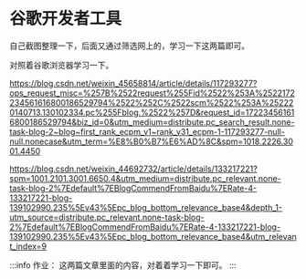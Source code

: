 # 谷歌开发者工具

自己截图整理一下，后面又通过筛选网上的，学习一下这两篇即可。

对照着谷歌浏览器学习一下。

https://blog.csdn.net/weixin_45658814/article/details/117293277?ops_request_misc=%257B%2522request%255Fid%2522%253A%2522172234561616800186529794%2522%252C%2522scm%2522%253A%252220140713.130102334.pc%255Fblog.%2522%257D&request_id=172234561616800186529794&biz_id=0&utm_medium=distribute.pc_search_result.none-task-blog-2~blog~first_rank_ecpm_v1~rank_v31_ecpm-1-117293277-null-null.nonecase&utm_term=%E8%B0%B7%E6%AD%8C&spm=1018.2226.3001.4450



https://blog.csdn.net/weixin_44692732/article/details/133217221?spm=1001.2101.3001.6650.4&utm_medium=distribute.pc_relevant.none-task-blog-2%7Edefault%7EBlogCommendFromBaidu%7ERate-4-133217221-blog-139102990.235%5Ev43%5Epc_blog_bottom_relevance_base4&depth_1-utm_source=distribute.pc_relevant.none-task-blog-2%7Edefault%7EBlogCommendFromBaidu%7ERate-4-133217221-blog-139102990.235%5Ev43%5Epc_blog_bottom_relevance_base4&utm_relevant_index=9

:::info
作业：
这两篇文章里面的内容，对着着学习一下即可。
:::

